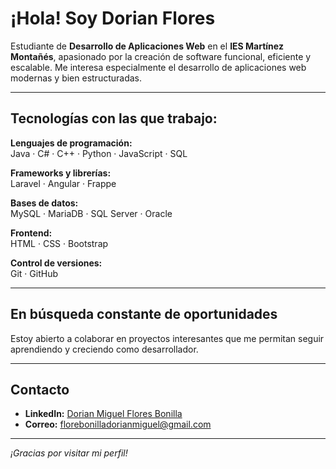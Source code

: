 #  ¡Hola! Soy Dorian Flores

 Estudiante de **Desarrollo de Aplicaciones Web** en el **IES Martínez Montañés**, apasionado por la creación de software funcional, eficiente y escalable. Me interesa especialmente el desarrollo de aplicaciones web modernas y bien estructuradas.

---

##  Tecnologías con las que trabajo:

**Lenguajes de programación:**  
Java · C# · C++ · Python · JavaScript · SQL

**Frameworks y librerías:**  
Laravel · Angular · Frappe

**Bases de datos:**  
MySQL · MariaDB · SQL Server · Oracle

**Frontend:**  
HTML · CSS · Bootstrap

**Control de versiones:**  
Git · GitHub

---

##  En búsqueda constante de oportunidades

Estoy abierto a colaborar en proyectos interesantes que me permitan seguir aprendiendo y creciendo como desarrollador.

---

##  Contacto

- **LinkedIn:** [Dorian Miguel Flores Bonilla](https://www.linkedin.com/in/dorian-miguel-flores-bonilla-665283230)  
- **Correo:** florebonilladorianmiguel@gmail.com

---

 *¡Gracias por visitar mi perfil!*
